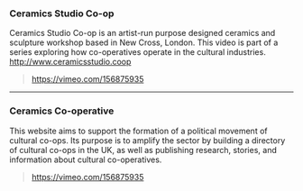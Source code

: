 <!-- 
Stories should be formatted as follows:

### Name of Cooperative
<BLANK LINE>
One paragraph of description
<BLANK LINE>
> Link to video on vimeo (i.e https://vimeo.com/156875935)
<BLANK LINE>

---

### Name of Cooperative
<BLANK LINE>
One paragraph of description
<BLANK LINE>
> Link to video on vimeo (i.e https://vimeo.com/156875935)
<BLANK LINE>

--------------------------   ADD STORIES BELOW ---------------------------
-->

### Ceramics Studio Co-op

Ceramics Studio Co-op is an artist-run purpose designed ceramics and sculpture workshop based in New Cross, London. This video is part of a series exploring how co-operatives operate in the cultural industries. http://www.ceramicsstudio.coop 

> https://vimeo.com/156875935

---

### Ceramics Co-operative

This website aims to support the formation of a political movement of cultural co-ops. Its purpose is to amplify the sector by building a directory of cultural co-ops in the UK, as well as publishing research, stories, and information about cultural co-operatives.

> https://vimeo.com/156875935

